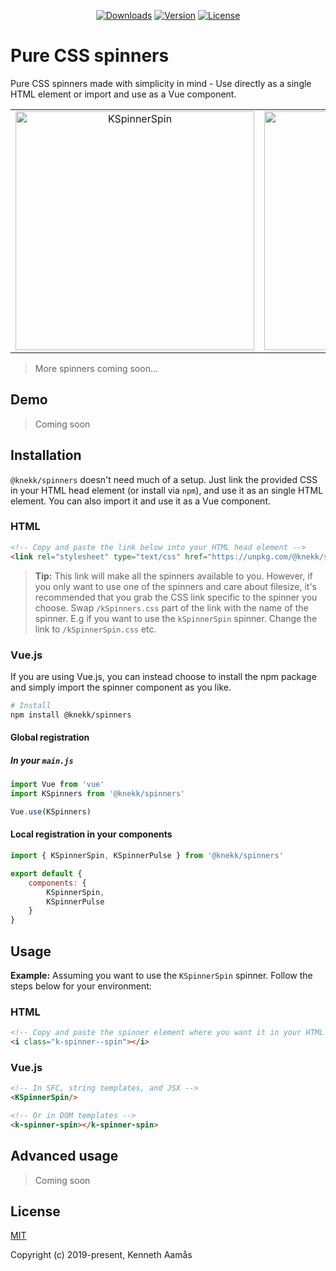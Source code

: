 <p align="center">
    <a href="https://npmcharts.com/compare/@knekk/spinners?minimal=true"><img src="https://img.shields.io/npm/dm/@knekk/spinners.svg" alt="Downloads"></a>
    <a href="https://www.npmjs.com/package/@knekk/spinners"><img src="https://img.shields.io/npm/v/@knekk/spinners.svg" alt="Version"></a>
    <a href="https://www.npmjs.com/package/@knekk/spinners"><img src="https://img.shields.io/npm/l/@knekk/spinners.svg" alt="License"></a>
</p>

# Pure CSS spinners

Pure CSS spinners made with simplicity in mind - Use directly as a single HTML element or import and use as a Vue component.

<table>
    <tbody>
        <tr>
            <td align="center">
                <img width="382px" alt="KSpinnerSpin" src="https://i.giphy.com/media/jxEXGryWlXoBCh29Pr/giphy.gif">
            </td>
            <td align="center">
                <img width="382px" alt="KSpinnerPulse" src="https://i.giphy.com/media/BWJpS0ih19nte89dwo/giphy.gif">
            </td>
        </tr>
    </tbody>
</table>

> More spinners coming soon...

## Demo

> Coming soon

## Installation

`@knekk/spinners` doesn't need much of a setup. Just link the provided CSS in your HTML head element (or install via `npm`), and use it as an single HTML element. You can also import it and use it as a Vue component.

### HTML

``` html
<!-- Copy and paste the link below into your HTML head element -->
<link rel="stylesheet" type="text/css" href="https://unpkg.com/@knekk/spinners@0.0.13/dist/kSpinners.css">
```

> **Tip:** This link will make all the spinners available to you. However, if you only want to use one of the spinners and care about filesize, it's recommended that you grab the CSS link specific to the spinner you choose. Swap `/kSpinners.css` part of the link with the name of the spinner. E.g if you want to use the `kSpinnerSpin` spinner. Change the link to `/kSpinnerSpin.css` etc.

### Vue.js

If you are using Vue.js, you can instead choose to install the npm package and simply import the spinner component as you like.

``` bash
# Install
npm install @knekk/spinners
```

#### Global registration
##### In your `main.js`

``` javascript
import Vue from 'vue'
import KSpinners from '@knekk/spinners'

Vue.use(KSpinners)
```

#### Local registration in your components

``` javascript
import { KSpinnerSpin, KSpinnerPulse } from '@knekk/spinners'

export default {
    components: {
        KSpinnerSpin,
        KSpinnerPulse
    }
}
```

## Usage

**Example:** Assuming you want to use the `KSpinnerSpin` spinner. Follow the steps below for your environment:

### HTML

``` html
<!-- Copy and paste the spinner element where you want it in your HTML -->
<i class="k-spinner--spin"></i>
```

### Vue.js

``` html
<!-- In SFC, string templates, and JSX -->
<KSpinnerSpin/>

<!-- Or in DOM templates -->
<k-spinner-spin></k-spinner-spin>
```

## Advanced usage

> Coming soon

## License

[MIT](http://opensource.org/licenses/MIT)

Copyright (c) 2019-present, Kenneth Aamås